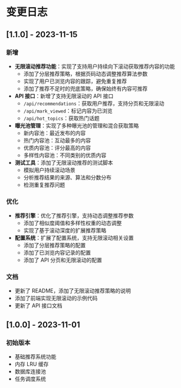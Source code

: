 # 变更日志

## [1.1.0] - 2023-11-15

### 新增

- **无限滚动推荐功能**：实现了支持用户持续向下滚动获取推荐内容的功能
  - 添加了分层推荐策略，根据页码动态调整推荐算法参数
  - 实现了用户已浏览内容的跟踪，避免重复推荐
  - 添加了推荐不足时的兜底策略，确保始终有内容可推荐
- **API 接口**：新增了支持无限滚动的 API 接口
  - `/api/recommendations`：获取用户推荐，支持分页和无限滚动
  - `/api/mark_viewed`：标记内容为已浏览
  - `/api/hot_topics`：获取热门话题
- **曝光池管理**：实现了多种曝光池的管理和混合获取策略
  - 新内容池：最近发布的内容
  - 热门内容池：互动最多的内容
  - 优质内容池：评分最高的内容
  - 多样性内容池：不同类别的优质内容
- **测试工具**：添加了无限滚动推荐的测试脚本
  - 模拟用户持续滚动场景
  - 分析推荐结果的来源、算法和分数分布
  - 检测重复推荐问题

### 优化

- **推荐引擎**：优化了推荐引擎，支持动态调整推荐参数
  - 添加了相似度阈值和多样性权重的动态调整
  - 实现了基于滚动深度的扩展推荐策略
- **配置系统**：扩展了配置系统，支持无限滚动相关设置
  - 添加了分层推荐策略的配置
  - 添加了已浏览内容记录的配置
  - 添加了 API 分页和无限滚动的配置

### 文档

- 更新了 README，添加了无限滚动推荐策略的说明
- 添加了前端实现无限滚动的示例代码
- 更新了 API 接口文档

## [1.0.0] - 2023-11-01

### 初始版本

- 基础推荐系统功能
- 内存 LRU 缓存
- 数据库连接池
- 任务调度系统
